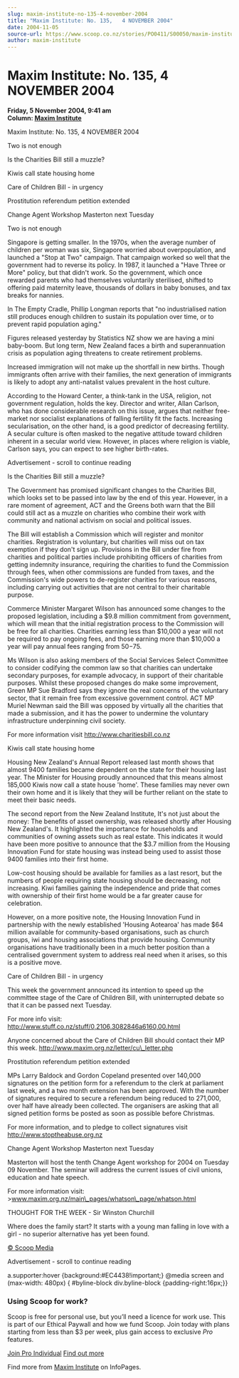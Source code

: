 ```yaml
---
slug: maxim-institute-no-135-4-november-2004
title: "Maxim Institute: No. 135,   4 NOVEMBER 2004"
date: 2004-11-05
source-url: https://www.scoop.co.nz/stories/PO0411/S00050/maxim-institute-no-135-4-november-2004.htm
author: maxim-institute
---
```

Maxim Institute: No. 135, 4 NOVEMBER 2004
=========================================

**Friday, 5 November 2004, 9:41 am**  
**Column: [Maxim Institute](https://info.scoop.co.nz/Maxim_Institute)**

Maxim Institute: No. 135, 4 NOVEMBER 2004

Two is not enough

Is the Charities Bill still a muzzle?

Kiwis call state housing home

Care of Children Bill - in urgency

Prostitution referendum petition extended

Change Agent Workshop Masterton next Tuesday

  

Two is not enough

Singapore is getting smaller. In the 1970s, when the average number of children per woman was six, Singapore worried about overpopulation, and launched a "Stop at Two" campaign. That campaign worked so well that the government had to reverse its policy. In 1987, it launched a "Have Three or More" policy, but that didn't work. So the government, which once rewarded parents who had themselves voluntarily sterilised, shifted to offering paid maternity leave, thousands of dollars in baby bonuses, and tax breaks for nannies.

In The Empty Cradle, Phillip Longman reports that "no industrialised nation still produces enough children to sustain its population over time, or to prevent rapid population aging."

Figures released yesterday by Statistics NZ show we are having a mini baby-boom. But long term, New Zealand faces a birth and superannuation crisis as population aging threatens to create retirement problems.

Increased immigration will not make up the shortfall in new births. Though immigrants often arrive with their families, the next generation of immigrants is likely to adopt any anti-natalist values prevalent in the host culture.

According to the Howard Center, a think-tank in the USA, religion, not government regulation, holds the key. Director and writer, Allan Carlson, who has done considerable research on this issue, argues that neither free-market nor socialist explanations of falling fertility fit the facts. Increasing secularisation, on the other hand, is a good predictor of decreasing fertility. A secular culture is often masked to the negative attitude toward children inherent in a secular world view. However, in places where religion is viable, Carlson says, you can expect to see higher birth-rates.

Advertisement - scroll to continue reading





  
Is the Charities Bill still a muzzle?

The Government has promised significant changes to the Charities Bill, which looks set to be passed into law by the end of this year. However, in a rare moment of agreement, ACT and the Greens both warn that the Bill could still act as a muzzle on charities who combine their work with community and national activism on social and political issues.

The Bill will establish a Commission which will register and monitor charities. Registration is voluntary, but charities will miss out on tax exemption if they don't sign up. Provisions in the Bill under fire from charities and political parties include prohibiting officers of charities from getting indemnity insurance, requiring the charities to fund the Commission through fees, when other commissions are funded from taxes, and the Commission's wide powers to de-register charities for various reasons, including carrying out activities that are not central to their charitable purpose.

Commerce Minister Margaret Wilson has announced some changes to the proposed legislation, including a $9.8 million commitment from government, which will mean that the initial registration process to the Commission will be free for all charities. Charities earning less than $10,000 a year will not be required to pay ongoing fees, and those earning more than $10,000 a year will pay annual fees ranging from $50-$75.

Ms Wilson is also asking members of the Social Services Select Committee to consider codifying the common law so that charities can undertake secondary purposes, for example advocacy, in support of their charitable purposes. Whilst these proposed changes do make some improvement, Green MP Sue Bradford says they ignore the real concerns of the voluntary sector, that it remain free from excessive government control. ACT MP Muriel Newman said the Bill was opposed by virtually all the charities that made a submission, and it has the power to undermine the voluntary infrastructure underpinning civil society.

For more information visit http://www.charitiesbill.co.nz

  
Kiwis call state housing home

Housing New Zealand's Annual Report released last month shows that almost 9400 families became dependent on the state for their housing last year. The Minister for Housing proudly announced that this means almost 185,000 Kiwis now call a state house 'home'. These families may never own their own home and it is likely that they will be further reliant on the state to meet their basic needs.

The second report from the New Zealand Institute, It's not just about the money: The benefits of asset ownership, was released shortly after Housing New Zealand's. It highlighted the importance for households and communities of owning assets such as real estate. This indicates it would have been more positive to announce that the $3.7 million from the Housing Innovation Fund for state housing was instead being used to assist those 9400 families into their first home.

Low-cost housing should be available for families as a last resort, but the numbers of people requiring state housing should be decreasing, not increasing. Kiwi families gaining the independence and pride that comes with ownership of their first home would be a far greater cause for celebration.

However, on a more positive note, the Housing Innovation Fund in partnership with the newly established 'Housing Aotearoa' has made $64 million available for community-based organisations, such as church groups, iwi and housing associations that provide housing. Community organisations have traditionally been in a much better position than a centralised government system to address real need when it arises, so this is a positive move.

  
Care of Children Bill - in urgency

This week the government announced its intention to speed up the committee stage of the Care of Children Bill, with uninterrupted debate so that it can be passed next Tuesday.

For more info visit: http://www.stuff.co.nz/stuff/0,2106,3082846a6160,00.html

Anyone concerned about the Care of Children Bill should contact their MP this week. http://www.maxim.org.nz/letter/cu\_letter.php

  
Prostitution referendum petition extended

MPs Larry Baldock and Gordon Copeland presented over 140,000 signatures on the petition form for a referendum to the clerk at parliament last week, and a two month extension has been approved. With the number of signatures required to secure a referendum being reduced to 271,000, over half have already been collected. The organisers are asking that all signed petition forms be posted as soon as possible before Christmas.

For more information, and to pledge to collect signatures visit http://www.stoptheabuse.org.nz

  
Change Agent Workshop Masterton next Tuesday

Masterton will host the tenth Change Agent workshop for 2004 on Tuesday 09 November. The seminar will address the current issues of civil unions, education and hate speech.

For more information visit: >www.maxim.org.nz/main\_pages/whatson\_page/whatson.html

THOUGHT FOR THE WEEK - Sir Winston Churchill

Where does the family start? It starts with a young man falling in love with a girl - no superior alternative has yet been found.

[© Scoop Media](http://www.scoop.co.nz/about/terms.html)  

Advertisement - scroll to continue reading



a.supporter:hover {background:#EC4438!important;} @media screen and (max-width: 480px) { #byline-block div.byline-block {padding-right:16px;}}

### Using Scoop for work?

Scoop is free for personal use, but you’ll need a licence for work use. This is part of our Ethical Paywall and how we fund Scoop. Join today with plans starting from less than $3 per week, plus gain access to exclusive _Pro_ features.  
  
[Join Pro Individual](https://pro.scoop.co.nz/Individual/?from=ProIn24) [Find out more](https://pro.scoop.co.nz/using-scoop-for-work/?from=ProIn24)

Find more from [Maxim Institute](https://info.scoop.co.nz/Maxim_Institute) on InfoPages.